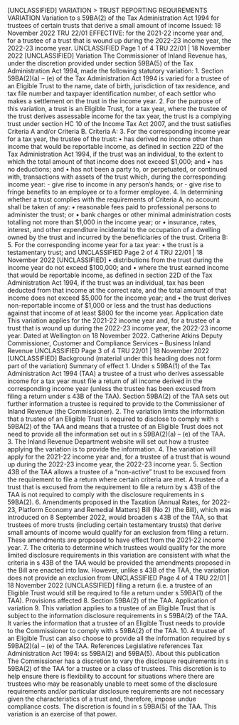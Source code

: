 \[UNCLASSIFIED\] VARIATION > TRUST REPORTING REQUIREMENTS VARIATION Variation to s 59BA(2) of the Tax Administration Act 1994 for trustees of certain trusts that derive a small amount of income Issued: 18 November 2022 TRU 22/01 EFFECTIVE: for the 2021-22 income year and, for a trustee of a trust that is wound up during the 2022-23 income year, the 2022-23 income year. UNCLASSIFIED Page 1 of 4 TRU 22/01 | 18 November 2022 \[UNCLASSIFIED\] Variation The Commissioner of Inland Revenue has, under the discretion provided under section 59BA(5) of the Tax Administration Act 1994, made the following statutory variation: 1. Section 59BA(2)(a) – (e) of the Tax Administration Act 1994 is varied for a trustee of an Eligible Trust to the name, date of birth, jurisdiction of tax residence, and tax file number and taxpayer identification number, of each settlor who makes a settlement on the trust in the income year. 2. For the purpose of this variation, a trust is an Eligible Trust, for a tax year, where the trustee of the trust derives assessable income for the tax year, the trust is a complying trust under section HC 10 of the Income Tax Act 2007, and the trust satisfies Criteria A and/or Criteria B. Criteria A: 3. For the corresponding income year for a tax year, the trustee of the trust: • has derived no income other than income that would be reportable income, as defined in section 22D of the Tax Administration Act 1994, if the trust was an individual, to the extent to which the total amount of that income does not exceed $1,000; and • has no deductions; and • has not been a party to, or perpetuated, or continued with, transactions with assets of the trust which, during the corresponding income year: - give rise to income in any person’s hands; or - give rise to fringe benefits to an employee or to a former employee. 4. In determining whether a trust complies with the requirements of Criteria A, no account shall be taken of any: • reasonable fees paid to professional persons to administer the trust; or • bank charges or other minimal administration costs totalling not more than $1,000 in the income year; or • insurance, rates, interest, and other expenditure incidental to the occupation of a dwelling owned by the trust and incurred by the beneficiaries of the trust. Criteria B: 5. For the corresponding income year for a tax year: • the trust is a testamentary trust; and UNCLASSIFIED Page 2 of 4 TRU 22/01 | 18 November 2022 \[UNCLASSIFIED\] • distributions from the trust during the income year do not exceed $100,000; and • where the trust earned income that would be reportable income, as defined in section 22D of the Tax Administration Act 1994, if the trust was an individual, tax has been deducted from that income at the correct rate, and the total amount of that income does not exceed $5,000 for the income year; and • the trust derives non-reportable income of $1,000 or less and the trust has deductions against that income of at least $800 for the income year. Application date This variation applies for the 2021-22 income year and, for a trustee of a trust that is wound up during the 2022-23 income year, the 2022-23 income year. Dated at Wellington on 18 November 2022. Catherine Atkins Deputy Commissioner, Customer and Compliance Services – Business Inland Revenue UNCLASSIFIED Page 3 of 4 TRU 22/01 | 18 November 2022 \[UNCLASSIFIED\] Background (material under this heading does not form part of the variation) Summary of effect 1. Under s 59BA(1) of the Tax Administration Act 1994 (TAA) a trustee of a trust who derives assessable income for a tax year must file a return of all income derived in the corresponding income year (unless the trustee has been excused from filing a return under s 43B of the TAA). Section 59BA(2) of the TAA sets out further information a trustee is required to provide to the Commissioner of Inland Revenue (the Commissioner). 2. The variation limits the information that a trustee of an Eligible Trust is required to disclose to comply with s 59BA(2) of the TAA and means that a trustee of an Eligible Trust does not need to provide all the information set out in s 59BA(2)(a) – (e) of the TAA. 3. The Inland Revenue Department website will set out how a trustee applying the variation is to provide the information. 4. The variation will apply for the 2021-22 income year and, for a trustee of a trust that is wound up during the 2022-23 income year, the 2022-23 income year. 5. Section 43B of the TAA allows a trustee of a “non-active” trust to be excused from the requirement to file a return where certain criteria are met. A trustee of a trust that is excused from the requirement to file a return by s 43B of the TAA is not required to comply with the disclosure requirements in s 59BA(2). 6. Amendments proposed in the Taxation (Annual Rates, for 2022-23, Platform Economy and Remedial Matters) Bill (No 2) (the Bill), which was introduced on 8 September 2022, would broaden s 43B of the TAA, so that trustees of more trusts (including certain testamentary trusts) that derive small amounts of income would qualify for an exclusion from filing a return. These amendments are proposed to have effect from the 2021-22 income year. 7. The criteria to determine which trustees would qualify for the more limited disclosure requirements in this variation are consistent with what the criteria in s 43B of the TAA would be provided the amendments proposed in the Bill are enacted into law. However, unlike s 43B of the TAA, the variation does not provide an exclusion from UNCLASSIFIED Page 4 of 4 TRU 22/01 | 18 November 2022 \[UNCLASSIFIED\] filing a return (i.e. a trustee of an Eligible Trust would still be required to file a return under s 59BA(1) of the TAA). Provisions affected 8. Section 59BA(2) of the TAA. Application of variation 9. This variation applies to a trustee of an Eligible Trust that is subject to the information disclosure requirements in s 59BA(2) of the TAA. It varies the information that a trustee of an Eligible Trust needs to provide to the Commissioner to comply with s 59BA(2) of the TAA. 10. A trustee of an Eligible Trust can also choose to provide all the information required by s 59BA(2)(a) – (e) of the TAA. References Legislative references Tax Administration Act 1994: ss 59BA(2) and 59BA(5). About this publication The Commissioner has a discretion to vary the disclosure requirements in s 59BA(2) of the TAA for a trustee or a class of trustees. This discretion is to help ensure there is flexibility to account for situations where there are trustees who may be reasonably unable to meet some of the disclosure requirements and/or particular disclosure requirements are not necessary given the characteristics of a trust and, therefore, impose undue compliance costs. The discretion is found in s 59BA(5) of the TAA. This variation is an exercise of that power.